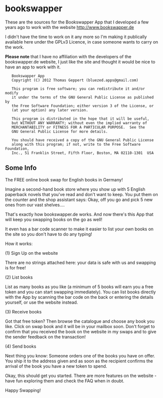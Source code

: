 # bookswapper

These are the sources for the Bookswapper App that I developed a few years ago to work with the website http://www.bookswapper.de

I didn't have the time to work on it any more so I'm making it publically available here under the GPLv3 Licence, in case someone wants to carry on the work.

**Please note** that I have no affiliation with the developers of the bookswapper.de website, I just like the site and thought it would be nice to have an app to work with it.

```
   Bookswapper App
   Copyright (C) 2012 Thomas Geppert (bluezed.apps@gmail.com)

   This program is free software; you can redistribute it and/or modify
   it under the terms of the GNU General Public License as published by
   the Free Software Foundation; either version 3 of the License, or
   (at your option) any later version.

   This program is distributed in the hope that it will be useful,
   but WITHOUT ANY WARRANTY; without even the implied warranty of
   MERCHANTABILITY or FITNESS FOR A PARTICULAR PURPOSE.  See the
   GNU General Public License for more details.

   You should have received a copy of the GNU General Public License
   along with this program; if not, write to the Free Software Foundation,
   Inc., 51 Franklin Street, Fifth Floor, Boston, MA 02110-1301  USA
```


## Some Info

The FREE online book swap for English books in Germany!


Imagine a second-hand book store where you show up with 5 English paperback novels that you've read and don't want to keep. You put them on the counter and the shop assistant says: Okay, off you go and pick 5 new ones from our vast shelves....

That's exactly how bookswapper.de works. And now there's this App that will keep you swapping books on the go as well!

It even has a bar code scanner to make it easier to list your own books on the site so you don't have to do any typing!


How it works:

(1) Sign Up on the website

There are no strings attached here: your data is safe with us and swapping is for free!

(2) List books

List as many books as you like (a minimum of 5 books will earn you a free token and you can start swapping immediately).
You can list books directly with the App by scanning the bar code on the back or entering the details yourself, or use the website instead.

(3) Receive books

Got that free token? Then browse the catalogue and choose any book you like. Click on swap book and it will be in your mailbox soon. Don't forget to confirm that you received the book on the website in my swaps and to give the sender feedback on the transaction!

(4) Send books

Next thing you know: Someone orders one of the books you have on offer. You ship it to the address given and as soon as the recipient confirms the arrival of the book you have a new token to spend.

Okay, this should get you started. There are more features on the website - have fun exploring them and check the FAQ when in doubt.

Happy Swapping!
